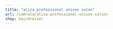```yaml
---
title: "aliza professional unisex salon"
url: /samrala/aliza-professional-unisex-salon/
shop: hairdresser
---
```

